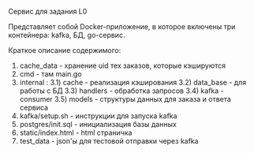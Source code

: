 Сервис для задания L0

Представляет собой Docker-приложение, в которое включены три контейнера: kafka, БД, go-сервис.

Краткое описание содержимого:
1) cache_data - хранение uid тех заказов, которые кэшируются
2) cmd - там main.go
3) internal :
  3.1) cache - реализация кэширования
  3.2) data_base - для работы с БД
  3.3) handlers - обработка запросов
  3.4) kafka - consumer
  3.5) models - структуры данных для заказа и ответа сервиса
4) kafka/setup.sh - инструкции для запуска kafka
5) postgres/init.sql - инициализация базы данных
6) static/index.html - html страничка
7) test_data - json'ы для тестовой отправки через kafka
